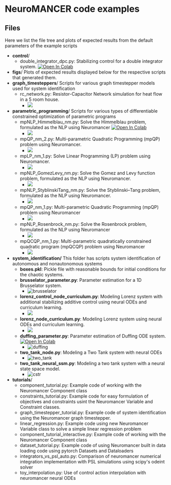 # NeuroMANCER code examples

## Files

Here we list the file tree and plots of expected results from the default parameters of the example scripts

+ **control**/ 
    + double_integrator_dpc.py: Stabilizing control for a double integrator system. <a target="_blank" href="https://colab.research.google.com/github/pnnl/neuromancer/blob/master/examples/control/double_integrator_DPC_interactive.ipynb"><img src="https://colab.research.google.com/assets/colab-badge.svg" alt="Open In Colab"/></a>
+ **figs**/ Plots of expected results displayed below for the respective scripts that generated them. 
+ **graph_timesteppers**/ Scripts for various graph timestepper models used for system identification
    + rc_network.py: Resistor-Capacitor Network simulation for heat flow in a 5 room house.
        - ![](figs/rcnetwork.png)
+ **parametric_programming**/ Scripts for various types of differentiable constrained optimization of parametric programs
    + mpNLP_Himmelblau_nm.py: Solve the Himmelblau problem, formulated as the NLP using Neuromancer <a target="_blank" href="https://colab.research.google.com/github/pnnl/neuromancer/blob/master/examples/parametric_programming/Himmelblau_interactive.ipynb"><img src="https://colab.research.google.com/assets/colab-badge.svg" alt="Open In Colab"/></a>
        - ![](figs/mpNLP_Himmelblau_nm.png)
    + mpQP_nm_2.py: Multi-parametric Quadratic Programming (mpQP) problem using Neuromancer.
        - ![](figs/mpQP_nm_2.png)
    + mpLP_nm_1.py: Solve Linear Programming (LP) problem using Neuromancer.
        - ![](figs/mpLP_nm_1.png)
    + mpNLP_GomezLevy_nm.py: Solve the Gomez and Levy function problem, formulated as the NLP using Neuromancer.
        - ![](figs/mpNLP_GomezLevy_nm.png)
    + mpNLP_StyblinskiTang_nm.py: Solve the Styblinski–Tang problem, formulated as the NLP using Neuromancer.
        - ![](figs/mpNLP_StyblinskiTang_nm.png)   
    + mpQP_nm_1.py: Multi-parametric Quadratic Programming (mpQP) problem using Neuromancer
        - ![](figs/mpQP_nm_1.png)
    + mpNLP_Rosenbrock_nm.py: Solve the Rosenbrock problem, formulated as the NLP using Neuromancer
        - ![](figs/mpNLP_Rosenbrock_nm.png)   
    + mpQCQP_nm_1.py: Multi-parametric quadratically constrained quadratic program (mpQCQP) problem using Neuromancer
        - ![](figs/MpQCQP_nm_1.png)
+ **system_identification/** This folder has scripts system identification of autonomous and nonautonomous systems
    - **boxes.pkl**: Pickle file with reasonable bounds for initial conditions for the chaotic systems. 
    - **brusselator_parameter.py**: Parameter estimation for a 1D Brusselator system.
        + ![brusselator](figs/brusselator_parameter.png)
    - **lorenz_control_node_curriculum.py**: Modeling Lorenz system 
      with additional stabilizing additive control using neural ODEs and curriculum learning. 
        + ![](figs/lorenz_control_node_curriculum.png)
    - **lorenz_node_curriculum.py**: Modeling Lorenz system 
       using neural ODEs and curriculum learning. 
       + ![](figs/lorenz_node_curriculum.png)
    - **duffing_parameter.py**: Parameter estimation of Duffing ODE system. <a target="_blank" href="https://colab.research.google.com/github/pnnl/neuromancer/blob/master/examples/system_identification/duffing_parameter_interactive.ipynb"><img src="https://colab.research.google.com/assets/colab-badge.svg" alt="Open In Colab"/></a>
        + ![duffing](figs/duffing_parameter.png)
    - **two_tank_node.py**: Modeling a Two Tank system with neural ODEs
        + ![two_tank](figs/two_tank_neural_ode.png)
    - **two_tank_neural_ssm.py**: Modeling a two tank system with a neural state space model. 
        + ![cstr](figs/two_tank_neural_ssm.png)
+ **tutorials**/
    - component_tutorial.py: Example code of working with the Neuromancer Component class          
    - constraints_tutorial.py: Example code for easy formulation of objectives and constraints usint the Neuromancer Variable and Constraint classes.  
    - graph_timestepper_tutorial.py: Example code of system identification using the Neuromancer graph timestepper.   
    - linear_regression.py: Example code using new Neuromancer Variable class to solve a simple linear regression problem
    - component_tutorial_interactive.py: Example code of working with the Neuromancer Component class 
    - dataset_tutorial.py: Example code of using Neuromancer built in data loading code using pytorch Datasets and Dataloaders
    - integrators_vs_psl_auto.py: Comparison of neuromancer numerical integration implementation with PSL simulations using scipy's odeint solver
    - toy_interpolation.py: Use of control action interpolation with neuromancer neural ODEs

